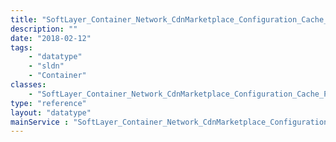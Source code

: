 ```yaml
---
title: "SoftLayer_Container_Network_CdnMarketplace_Configuration_Cache_PurgeGroup"
description: ""
date: "2018-02-12"
tags:
    - "datatype"
    - "sldn"
    - "Container"
classes:
    - "SoftLayer_Container_Network_CdnMarketplace_Configuration_Cache_PurgeGroup"
type: "reference"
layout: "datatype"
mainService : "SoftLayer_Container_Network_CdnMarketplace_Configuration_Cache_PurgeGroup"
---
```

